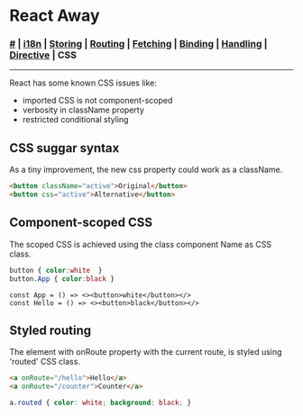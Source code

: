 # React Away

### [#](./index.md) | [i18n](./global.md) | [Storing](./storer.html) | [Routing](./router.md) | [Fetching](./syncer.md) | [Binding](./binder.md) | [Handling](./broker.md) | [Directive](./proper.md) | **CSS**

<hr />

React has some known CSS issues like:

* imported CSS is not component-scoped 
* verbosity in className property
* restricted conditional styling

## CSS suggar syntax

As a tiny improvement, the new css property could work as a className.

```html
<button className="active">Original</button>
<button css="active">Alternative</button>
```

## Component-scoped CSS

The scoped CSS is achieved using the class component Name as CSS class.

```css
button { color:white  }      
button.App { color:black }
```

```tsx
const App = () => <><button>white</button></>
const Hello = () => <><button>black</button></>
```

## Styled routing

The element with onRoute property with the current route, is styled using 'routed' CSS class.

```html
<a onRoute="/hello">Hello</a> 
<a onRoute="/counter">Counter</a> 
```

```css
a.routed { color: white; background: black; }
```